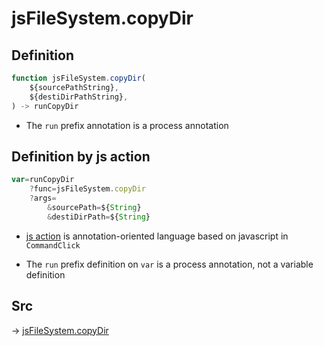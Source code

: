 # jsFileSystem.copyDir

## Definition

```js.js
function jsFileSystem.copyDir(
	${sourcePathString},
	${destiDirPathString},
) -> runCopyDir
```

- The `run` prefix annotation is a process annotation
## Definition by js action

```js.js
var=runCopyDir
	?func=jsFileSystem.copyDir
	?args=
		&sourcePath=${String}
		&destiDirPath=${String}
```

- [js action](#) is annotation-oriented language based on javascript in `CommandClick`

- The `run` prefix definition on `var` is a process annotation, not a variable definition

## Src

-> [jsFileSystem.copyDir](https://github.com/puutaro/CommandClick/blob/master/app/src/main/java/com/puutaro/commandclick/fragment_lib/terminal_fragment/js_interface/file/JsFileSystem.kt#L258)


